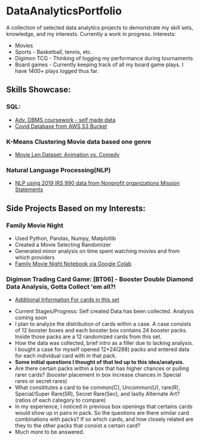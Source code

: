 # DataAnalyticsPortfolio
 A collection of selected data analytics projects to demonstrate my skill sets, knowledge, and my interests. Currently a work in progress. 
 Interests:
* Movies 
* Sports - Basketball, tennis, etc.
* Digimon TCG - Thinking of logging my performance during tournaments 
* Board games - Currently keeping track of all my board game plays. I have 1400+ plays logged thus far. 
 
## Skills Showcase:
### SQL: 
* [Adv. DBMS coursework - self made data](https://github.com/CatTastic23/CSUS-CSC174-Advanced-Database-Management-Systems) 
* [Covid Database from AWS S3 Bucket](https://github.com/CatTastic23/CSUS-STAT196K-Analyzing-and-Processing-Big-Data/blob/main/hw5/nguyen_catherine_stat196k_hw5.ipynb)
### K-Means Clustering Movie data based one genre
* [Movie Len Dataset: Animation vs. Comedy](https://github.com/CatTastic23/CSUS-CSC177-Data-Analytics-and-Mining/blob/main/nguyen_catherine_csc177_project2.ipynb)
### Natural Language Processing(NLP)
* [NLP using 2019 IRS 990 data from Nonprofit organizations Mission Statements](https://github.com/CatTastic23/CSUS-STAT196K-Analyzing-and-Processing-Big-Data/tree/main/hw4)
 
## Side Projects Based on my Interests:
### Family Movie Night 
* Used Python, Pandas, Numpy, Matplotlib
* Created a Movie Selecting Randomizer
* Generated minor analysis on time spent watching movies and from which providers
* [Family Movie Night Notebook via Google Colab](https://github.com/CatTastic23/DataAnalyticsPortfolio/blob/main/Fam_movies.ipynb)

### Digimon Trading Card Game:  [BT06] - Booster Double Diamond Data Analysis, Gotta Collect 'em all?!
- [Additional Information For cards in this set](https://en.digimoncard.com/cardlist/?search=true&category=508006)
* Current Stages/Progress: Self created Data has been collected. Analysis coming soon
* I plan to analyze the distribution of cards within a case. A case consists of 12 booster boxes and each booster box contains 24 booster packs. Inside those packs are a 12 randomized cards from this set. 
* How the data was collected, brief intro as a filler due to lacking analysis. I bought a case for myself opened 12*24(288) packs and entered data for each individual card with in that pack. 
* **Some initial questions I thought of that led up to this idea/analysis.** 
*    Are there certain packs within a box that has higher chances or pulling rarer cards? (booster placement in box increase chances in Special rares or secret rares)
*    What consititutes a card to be common(C), Uncommon(U), rare(R), Special/Super Rare(SR), Secret Rare(Sec), and lastly Alternate Art? (ratios of each category to compare)
*    In my experience, I noticed in previous box openings that certains cards would show up in pairs in pack. So the questions are there similar card combinations with packs? If so which cards, and how closely related are they to the other packs that consist a certain card?
*    Much more to be answered.   


